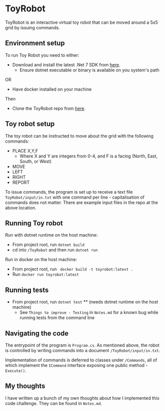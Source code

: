 # ToyRobot

ToyRobot is an interactive virtual toy robot that can be moved around a 5x5 grid by issuing commands.

## Environment setup
To run Toy Robot you need to either:
- Download and install the latest .Net 7 SDK from [here](https://dotnet.microsoft.com/en-us/download/dotnet/7.0).
  - Ensure dotnet executable or binary is available on you system's path

OR 
- Have docker installed on your machine

Then
- Clone the ToyRobot repo from [here](https://github.com/jbellingham/ToyRobot).

## Toy robot setup

The toy robot can be instructed to move about the grid with the following commands:
- PLACE X,Y,F
  - Where X and Y are integers from 0-4, and F is a facing (North, East, South, or West)
- MOVE
- LEFT
- RIGHT
- REPORT

To issue commands, the program is set up to receive a text file `ToyRobot/input/in.txt` with one command per line - capitalisation of commands does not matter.
There are example input files in the repo at the above location.

## Running Toy robot
Run with dotnet runtime on the host machine:
- From project root, run `dotnet build`
- cd into `/ToyRobot` and then run `dotnet run`

Run in docker on the host machine:
- From project root, run ` docker build -t toyrobot:latest .`
- Run `docker run toyrobot:latest`


## Running tests
- From project root, run `dotnet test` ** (needs dotnet runtime on the host machine)
  - See `Things to improve - Testing` in `Notes.md` for a known bug while running tests from the command line

## Navigating the code
The entrypoint of the program is `Program.cs`. As mentioned above, the robot is controlled by writing commands into a document `/ToyRobot/input/in.txt`.

Implementation of commands is deferred to classes under `/Commands`, all of which implement the `ICommand` interface exposing one public method - `Execute()`.

## My thoughts
I have written up a bunch of my own thoughts about how I implemented this code challenge.
They can be found in `Notes.md`.